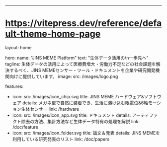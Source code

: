 ---
# https://vitepress.dev/reference/default-theme-home-page
layout: home

hero:
  name: "JINS MEME Platform"
  text: "生体データ活用の\n一歩先へ"
  tagline: 生体データの活用によって医療費増大・労働力不足などの社会課題を解決するべく、JINS MEMEセンサー・ツール・ドキュメントを企業や研究開発機関向けに提供しています。
  image:
    src: /images/logo.png

features:
  - icon: 
      src: /images/icon_chip.svg
    title: JINS MEME ハードウェア&ソフトウェア
    details: メガネ型で自然に装着でき、生活に溶け込む眼電位&6軸モーション生体センサー
    link: /hardware
  - icon: 
      src: /images/icon_app.svg
    title: ドキュメント
    details: アーティファクト除去の方法、集計方法など生体データ特有の処理を解説
    link: /doc/feature
  - icon: 
      src: /images/icon_folder.svg
    title: 論文＆発表
    details: JINS MEMEを利用している研究発表のリスト
    link: /doc/papers


